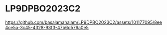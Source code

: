 # LP9DPBO2023C2

https://github.com/basalamahalam/LP9DPBO2023C2/assets/101177095/8ee4ce5a-3c45-4328-93f3-47b6d576a0e5


